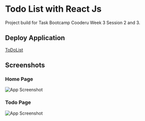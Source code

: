 # Todo List with React Js

Project build for Task Bootcamp Cooderu Week 3 Session 2 and 3.


## Deploy Application

[ToDoList](https://todo-react-arunika.netlify.app/)


## Screenshots

### Home Page
![App Screenshot](https://i.ibb.co/71C5vNK/React-App.png)
### Todo Page
![App Screenshot](https://i.ibb.co/kJTN8XB/React-App-1.png)

